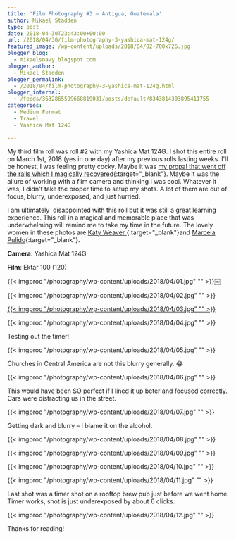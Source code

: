 ```yaml
---
title: 'Film Photography #3 – Antigua, Guatemala'
author: Mikael Stadden
type: post
date: 2018-04-30T23:43:00+00:00
url: /2018/04/30/film-photography-3-yashica-mat-124g/
featured_image: /wp-content/uploads/2018/04/02-700x726.jpg
blogger_blog:
  - mikaelsnavy.blogspot.com
blogger_author:
  - Mikael Stadden
blogger_permalink:
  - /2018/04/film-photography-3-yashica-mat-124g.html
blogger_internal:
  - /feeds/3632865599668819031/posts/default/8343814303895411755
categories:
  - Medium Format
  - Travel
  - Yashica Mat 124G

---
```

My third film roll was roll #2 with my Yashica Mat 124G. I shot this entire roll on March 1st, 2018 (yes in one day) after my previous rolls lasting weeks. I'll be honest, I was feeling pretty cocky. Maybe it was [my propal that went off the rails which I magically recovered](https://www.mgpulido.co/surprise-proposal-guatemala-jungle-semuc-champey/){:target=\"_blank\"}. Maybe it was the allure of working with a film camera and thinking I was cool. Whatever it was, I didn't take the proper time to setup my shots. A lot of them are out of focus, blurry, underexposed, and just hurried.

I am ultimately  disappointed with this roll but it was still a great learning experience. This roll in a magical and memorable place that was underwhelming will remind me to take my time in the future. The lovely women in these photos are [Katy Weaver ](https://www.katyweaver.com/){:target=\"_blank\"}and [Marcela Pulido](https://www.mgpulido.co/){:target=\"_blank\"}.

**Camera**: Yashica Mat 124G

**Film**: Ektar 100 (120)

{{< imgproc "/photography/wp-content/uploads/2018/04/01.jpg" "" >}}￼

{{< imgproc "/photography/wp-content/uploads/2018/04/02.jpg" "" >}}

[{{< imgproc "/photography/wp-content/uploads/2018/04/03.jpg" "" >}}](/photography/wp-content/uploads/2018/04/03.jpg)

{{< imgproc "/photography/wp-content/uploads/2018/04/04.jpg" "" >}}

Testing out the timer!

{{< imgproc "/photography/wp-content/uploads/2018/04/05.jpg" "" >}}

Churches in Central America are not this blurry generally. 😂

{{< imgproc "/photography/wp-content/uploads/2018/04/06.jpg" "" >}}

This would have been SO perfect if I lined it up beter and focused correctly. Cars were distracting us in the street.

{{< imgproc "/photography/wp-content/uploads/2018/04/07.jpg" "" >}}

Getting dark and blurry – I blame it on the alcohol.

{{< imgproc "/photography/wp-content/uploads/2018/04/08.jpg" "" >}}

{{< imgproc "/photography/wp-content/uploads/2018/04/09.jpg" "" >}}

{{< imgproc "/photography/wp-content/uploads/2018/04/10.jpg" "" >}}

{{< imgproc "/photography/wp-content/uploads/2018/04/11.jpg" "" >}}

Last shot was a timer shot on a rooftop brew pub just before we went home. Timer works, shot is just underexposed by about 6 clicks.

{{< imgproc "/photography/wp-content/uploads/2018/04/12.jpg" "" >}}

Thanks for reading!

